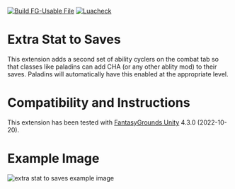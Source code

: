 [![Build FG-Usable File](https://github.com/bmos/FG-PFRPG-Extra-Stat-to-Saves/actions/workflows/create-ext.yml/badge.svg)](https://github.com/bmos/FG-PFRPG-Extra-Stat-to-Saves/actions/workflows/create-ext.yml) [![Luacheck](https://github.com/bmos/FG-PFRPG-Extra-Stat-to-Saves/actions/workflows/luacheck.yml/badge.svg)](https://github.com/bmos/FG-PFRPG-Extra-Stat-to-Saves/actions/workflows/luacheck.yml)

# Extra Stat to Saves
This extension adds a second set of ability cyclers on the combat tab so that classes like paladins can add CHA (or any other ablity mod) to their saves.
Paladins will automatically have this enabled at the appropriate level.

# Compatibility and Instructions
This extension has been tested with [FantasyGrounds Unity](https://www.fantasygrounds.com/home/FantasyGroundsUnity.php) 4.3.0 (2022-10-20).

# Example Image
<img src="https://i.imgur.com/a4HPnep.png" alt="extra stat to saves example image"/>
